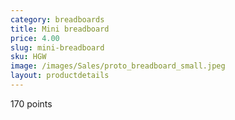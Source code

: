 ```yaml
---
category: breadboards
title: Mini breadboard
price: 4.00
slug: mini-breadboard
sku: HGW
image: /images/Sales/proto_breadboard_small.jpeg
layout: productdetails
---
```

170 points
